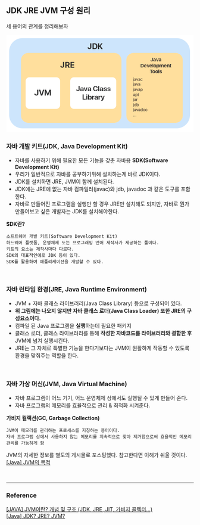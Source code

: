 ## JDK JRE JVM 구성 원리

세 용어의 관계를 정리해보자

![JVM_img_01.png](../Img/JVM_img_01.png)

### 자바 개발 키트(JDK, Java Development Kit)
- 자바를 사용하기 위해 필요한 모든 기능을 갖춘 자바용 **SDK(Software Development Kit)**
- 우리가 일반적으로 자바를 공부하기위해 설치하는게 바로 JDK이다.
- JDK를 설치하면 JRE, JVM이 함께 설치된다.
- JDK에는 JRE에 없는 자바 컴파일러(javac)와 jdb, javadoc 과 같은 도구를 포함한다.
- 자바로 만들어진 프로그램을 실행만 할 경우 JRE만 설치해도 되지만, 자바로 뭔가 만들어보고 싶은 개발자는 JDK를 설치해야한다.

**SDK란?**
```
소프트웨어 개발 키트(Software Development Kit)
하드웨어 플랫폼, 운영체제 또는 프로그래밍 언어 제작사가 제공하는 툴이다.
키트의 요소는 제작사마다 다르다.
SDK의 대표적인예로 JDK 등이 있다.
SDK를 활용하여 애플리케이션을 개발할 수 있다.
```

<br>

### 자바 런타임 환경(JRE, Java Runtime Environment)
- JVM + 자바 클래스 라이브러리(Java Class Library) 등으로 구성되어 있다.
- **위 그림에는 나오지 않지만 자바 클래스 로더(Java Class Loader) 또한 JRE의 구성요소이다.**
- 컴파일 된 Java 프로그램을 **실행**하는데 필요한 패키지
- 클래스 로더, 클래스 라이브러리를 통해 **작성한 자바코드를 라이브러리와 결합한 후** JVM에 넘겨 실행시킨다.
- JRE는 그 자체로 특별한 기능을 한다기보다는 JVM이 원활하게 작동할 수 있도록 환경을 맞춰주는 역할을 한다.

<br>

### 자바 가상 머신(JVM, Java Virtual Machine)
- 자바 프로그램이 어느 기기, 어느 운영체제 상에서도 실행될 수 있게 만들어 준다.
- 자바 프로그램의 메모리를 효율적으로 관리 & 최적화 시켜준다.

**가비지 컬랙션(GC, Garbage Collection)**
```
JVM이 메모리를 관리하는 프로세스를 지칭하는 용어이다.
자바 프로그램 상에서 사용하지 않는 메모리를 지속적으로 찾아 제거함으로써 효율적인 메모리 관리를 가능하게 함
```

JVM의 자세한 정보를 별도의 게시물로 포스팅했다. 참고한다면 이해가 쉬울 것이다.  
[[Java] JVM의 목적]([Java]%20JVM의%20목적.md)

<br>

---

### Reference

[[JAVA] JVM이란? 개념 및 구조 (JDK, JRE, JIT, 가비지 콜렉터...)](https://doozi0316.tistory.com/entry/1%EC%A3%BC%EC%B0%A8-JVM%EC%9D%80-%EB%AC%B4%EC%97%87%EC%9D%B4%EB%A9%B0-%EC%9E%90%EB%B0%94-%EC%BD%94%EB%93%9C%EB%8A%94-%EC%96%B4%EB%96%BB%EA%B2%8C-%EC%8B%A4%ED%96%89%ED%95%98%EB%8A%94-%EA%B2%83%EC%9D%B8%EA%B0%80)  
[[Java] JDK? JRE? JVM?](https://m.blog.naver.com/goreng2/221770110714)  
